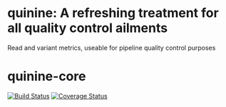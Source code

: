 # quinine: A refreshing treatment for all quality control ailments

Read and variant metrics, useable for pipeline quality control purposes
# quinine-core

[![Build Status](https://travis-ci.org/hammerlab/quinine.svg?branch=sbt)](https://travis-ci.org/hammerlab/quinine)
[![Coverage Status](https://coveralls.io/repos/github/hammerlab/quinine/badge.svg?branch=sbt)](https://coveralls.io/github/hammerlab/quinine?branch=sbt)

